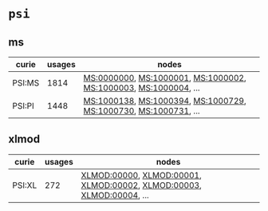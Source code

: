# `psi`

## ms

| curie   |   usages | nodes                                                                                                                                                                                                                                                                                            |
|---------|----------|--------------------------------------------------------------------------------------------------------------------------------------------------------------------------------------------------------------------------------------------------------------------------------------------------|
| PSI:MS  |     1814 | [MS:0000000](http://purl.obolibrary.org/obo/MS_0000000), [MS:1000001](http://purl.obolibrary.org/obo/MS_1000001), [MS:1000002](http://purl.obolibrary.org/obo/MS_1000002), [MS:1000003](http://purl.obolibrary.org/obo/MS_1000003), [MS:1000004](http://purl.obolibrary.org/obo/MS_1000004), ... |
| PSI:PI  |     1448 | [MS:1000138](http://purl.obolibrary.org/obo/MS_1000138), [MS:1000394](http://purl.obolibrary.org/obo/MS_1000394), [MS:1000729](http://purl.obolibrary.org/obo/MS_1000729), [MS:1000730](http://purl.obolibrary.org/obo/MS_1000730), [MS:1000731](http://purl.obolibrary.org/obo/MS_1000731), ... |

## xlmod

| curie   |   usages | nodes                                                                                                                                                                                                                                                                                                      |
|---------|----------|------------------------------------------------------------------------------------------------------------------------------------------------------------------------------------------------------------------------------------------------------------------------------------------------------------|
| PSI:XL  |      272 | [XLMOD:00000](http://purl.obolibrary.org/obo/XLMOD_00000), [XLMOD:00001](http://purl.obolibrary.org/obo/XLMOD_00001), [XLMOD:00002](http://purl.obolibrary.org/obo/XLMOD_00002), [XLMOD:00003](http://purl.obolibrary.org/obo/XLMOD_00003), [XLMOD:00004](http://purl.obolibrary.org/obo/XLMOD_00004), ... |

